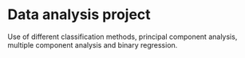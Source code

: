 # Data analysis project
 Use of different classification methods, principal component analysis, multiple component analysis and binary regression.

